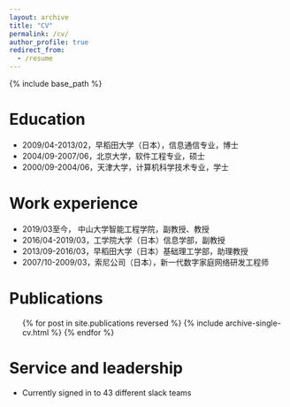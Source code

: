 ```yaml
---
layout: archive
title: "CV"
permalink: /cv/
author_profile: true
redirect_from:
  - /resume
---
```


{% include base_path %}

Education
======
* 2009/04-2013/02，早稻田大学（日本），信息通信专业，博士
* 2004/09-2007/06，北京大学，软件工程专业，硕士
* 2000/09-2004/06，天津大学，计算机科学技术专业，学士

Work experience
======
* 2019/03至今，   中山大学智能工程学院，副教授、教授
* 2016/04-2019/03，工学院大学（日本）信息学部，副教授
* 2013/09-2016/03，早稻田大学（日本）基础理工学部，助理教授
* 2007/10-2009/03，索尼公司（日本），新一代数字家庭网络研发工程师 
  
Publications
======
  <ul>{% for post in site.publications reversed %}
    {% include archive-single-cv.html %}
  {% endfor %}</ul>
  
Service and leadership
======
* Currently signed in to 43 different slack teams
